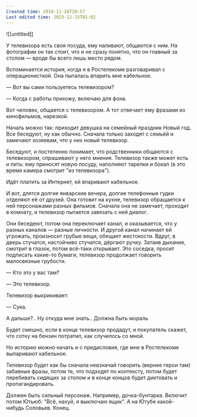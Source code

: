 ```yaml
---
Created time: 2018-11-26T20:57
Last edited time: 2023-12-15T01:02
---
```

![[untitled]]

У телевизора есть своя посуда, ему наливают, общаются с ним. На фотографии он так стоит, что и не сразу понятно, что он главный за столом — вроде бы всего лишь место рядом.

Вспоминается история, когда я в Ростелекоме разговаривал с операционисткой. Она пыталась впарить мне кабельное.

— Вот вы сами пользуетесь телевизором?

— Когда с работы прихожу, включаю для фона.

Вот человек, общается с телевизором. А тот отвечает ему фразами из кинофильмов, нарезкой.

Начать можно так: приходит девушка на семейный праздник Новый год. Все беседуют, ну как обычно. Сначала только заходят с семьёй и замечают хозяевам, что у них новый телевизор.

Беседуют, и постепенно понимает, что родственники общаются с телевизором, спрашивают у него мнения. Телевизор также может есть и пить: ему приносят новую посуду, наполняют тарелки и бокал (в это время камера смотрит "из телевизора").

Идёт платить за Интернет, ей впаривают кабельное.

И вот, длятся долгие январские вечера, долгие телефонные гудки отделяют её от друзей. Она готовит на кухне, телевизор обращается к ней персонажами разных фильмов. Сначала она не замечает, проходит в комнату, и телевизор пытается завязать с ней диалог.

Они беседеют, потом она переключает канал, и оказывается, что у разных каналов — разные личности. И другой канал начинает ей угрожать, произносит грубые вещи, обещает жестокости. Вдруг, в дверь стучатся, настойчиво стучатся, дёргают ручку. Затаив дыхание, смотрит в глазок, потом всё-таки открывает. Это соседка, просит подписать какие-то бумаги, телевизор продолжает говорить малосвязные грубости.

— Кто это у вас там?

— Это телевизор.

Телевизор выкрикивает:

— Сука.

А дальше?.. Ну откуда мне знать.. Должна быть мораль

Будет смешно, если в конце телевизор продадут, и покупатель скажет, что сотку на бензин потратил, как случилось со мной.

Но историю можно начать и с предисловия, где мне в Ростелекоме выпаривают кабельное.

Телевизор будет как бы сначала невзначай говорить (вернее герои там) забавные фразы, потом те, что подходят по контексту, потом будет перебивать сидящих за столом и в конце концов будет диктовать и пропагандировать.

Должен быть сильный персонаж. Например, дочка-бунтарка. Включит потом Ютьюб: "Всё, нахуй, я выключаю ящик". А на Ютубе какой-нибудь Соловьев. Конец.